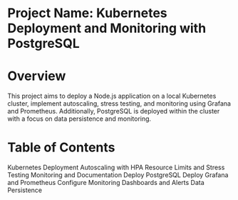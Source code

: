 # Project Name: Kubernetes Deployment and Monitoring with PostgreSQL #
# Overview
This project aims to deploy a Node.js application on a local Kubernetes cluster, implement autoscaling, stress testing, and monitoring using Grafana and Prometheus. Additionally, PostgreSQL is deployed within the cluster with a focus on data persistence and monitoring.

# Table of Contents
Kubernetes Deployment
Autoscaling with HPA
Resource Limits and Stress Testing
Monitoring and Documentation
Deploy PostgreSQL
Deploy Grafana and Prometheus
Configure Monitoring Dashboards and Alerts
Data Persistence
